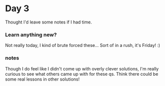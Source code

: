 # Day 3

Thought I'd leave some notes if I had time.

### Learn anything new?
Not really today, I kind of brute forced these... Sort of in a rush, it's Friday! :)

### notes
Though I do feel like I didn't come up with overly clever solutions, I'm really
curious to see what others came up with for these qs. Think there could be some real
lessons in other solutions!

